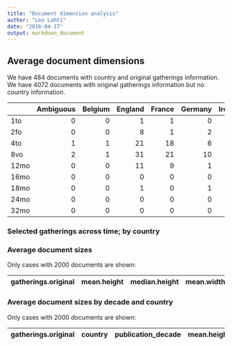 ```yaml
---
title: "Document dimension analysis"
author: "Leo Lahti"
date: "2016-04-17"
output: markdown_document
---
```



## Average document dimensions 




We have 484 documents with country and original gatherings information. We have 4072 documents with original gatherings information but no country information.


|     | Ambiguous| Belgium| England| France| Germany| Ireland| Italy| Latvia| Netherlands| Russia| Scotland| Spain| Sweden| Switzerland| USA| NA| total|
|:----|---------:|-------:|-------:|------:|-------:|-------:|-----:|------:|-----------:|------:|--------:|-----:|------:|-----------:|---:|--:|-----:|
|1to  |         0|       0|       1|      1|       0|       1|     0|      0|           0|      0|        0|     0|      0|           0|   0|  0|     3|
|2fo  |         0|       0|       8|      1|       2|       0|     6|      0|           0|      0|        1|     3|      0|           0|   0|  7|    28|
|4to  |         1|       1|      21|     18|       6|       1|     9|      0|           4|      0|        1|     1|      1|           1|   0|  9|    74|
|8vo  |         2|       1|      31|     21|      10|       0|     3|      1|           5|      1|        8|     3|      0|           1|   4| 11|   102|
|12mo |         0|       0|      11|      9|       1|       1|     1|      0|           0|      0|        2|     0|      0|           0|   3|  2|    30|
|16mo |         0|       0|       0|      0|       0|       0|     0|      0|           1|      0|        0|     0|      0|           0|   0|  0|     1|
|18mo |         0|       0|       1|      0|       1|       0|     0|      0|           0|      0|        0|     0|      0|           0|   0|  0|     2|
|24mo |         0|       0|       0|      0|       0|       0|     0|      0|           1|      0|        0|     0|      0|           0|   0|  0|     1|
|32mo |         0|       0|       0|      0|       0|       0|     0|      0|           0|      0|        0|     0|      0|           0|   1|  0|     1|



### Selected gatherings across time; by country




### Average document sizes 

Only cases with 2000 documents are shown:


|gatherings.original |mean.height |median.height |mean.width |median.width |  n|
|:-------------------|:-----------|:-------------|:----------|:------------|--:|



### Average document sizes by decade and country

Only cases with 2000 documents are shown:


|gatherings.original |country | publication_decade|mean.height |median.height |mean.width |median.width |  n|
|:-------------------|:-------|------------------:|:-----------|:-------------|:----------|:------------|--:|

